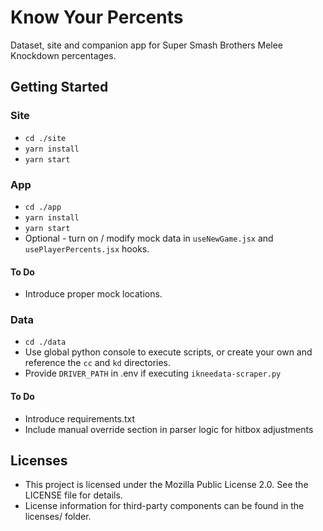 # Know Your Percents
Dataset, site and companion app for Super Smash Brothers Melee Knockdown percentages.

## Getting Started

### Site
* `cd ./site`
* `yarn install`
* `yarn start`

### App
* `cd ./app`
* `yarn install`
* `yarn start`
* Optional - turn on / modify mock data in `useNewGame.jsx` and `usePlayerPercents.jsx` hooks. 

#### To Do
* Introduce proper mock locations.

### Data
* `cd ./data`
* Use global python console to execute scripts, or create your own and reference the `cc` and `kd` directories.
* Provide `DRIVER_PATH` in .env if executing `ikneedata-scraper.py`

#### To Do
* Introduce requirements.txt
* Include manual override section in parser logic for hitbox adjustments

## Licenses

* This project is licensed under the Mozilla Public License 2.0.
See the LICENSE file for details.
* License information for third-party components can be found in the licenses/ folder.